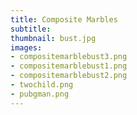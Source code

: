 ```yaml
---
title: Composite Marbles
subtitle:
thumbnail: bust.jpg
images:
- compositemarblebust3.png
- compositemarblebust1.png
- compositemarblebust2.png
- twochild.png
- pubgman.png
---
```

